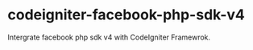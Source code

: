 codeigniter-facebook-php-sdk-v4
===============================

Intergrate facebook php sdk v4 with CodeIgniter Framewrok.
